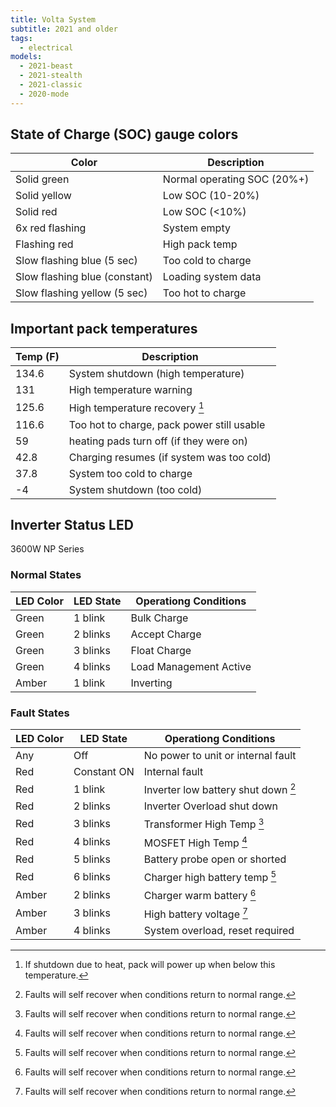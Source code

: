 ```yaml
---
title: Volta System
subtitle: 2021 and older
tags:
  - electrical
models:
  - 2021-beast
  - 2021-stealth
  - 2021-classic
  - 2020-mode
---
```


## State of Charge (SOC) gauge colors

| Color                         | Description                 |
| ----------------------------- | --------------------------- |
| Solid green                   | Normal operating SOC (20%+) |
| Solid yellow                  | Low SOC (10-20%)            |
| Solid red                     | Low SOC (&lt;10%)           |
| 6x red flashing               | System empty                |
| Flashing red                  | High pack temp              |
| Slow flashing blue (5 sec)    | Too cold to charge          |
| Slow flashing blue (constant) | Loading system data         |
| Slow flashing yellow (5 sec)  | Too hot to charge           |

## Important pack temperatures

| Temp (F) | Description                                |
| -------- | ------------------------------------------ |
| 134.6    | System shutdown (high temperature)         |
| 131      | High temperature warning                   |
| 125.6    | High temperature recovery [^temp-1]        |
| 116.6    | Too hot to charge, pack power still usable |
| 59       | heating pads turn off (if they were on)    |
| 42.8     | Charging resumes (if system was too cold)  |
| 37.8     | System too cold to charge                  |
| -4       | System shutdown (too cold)                 |

[^temp-1]: If shutdown due to heat, pack will power up when below this temperature.

## Inverter Status LED

3600W NP Series

### Normal States

| LED Color | LED State | Operationg Conditions  |
| --------- | --------- | ---------------------- |
| Green     | 1 blink   | Bulk Charge            |
| Green     | 2 blinks  | Accept Charge          |
| Green     | 3 blinks  | Float Charge           |
| Green     | 4 blinks  | Load Management Active |
| Amber     | 1 blink   | Inverting              |

### Fault States

| LED Color | LED State   | Operationg Conditions                     |
| --------- | ----------- | ----------------------------------------- |
| Any       | Off         | No power to unit or internal fault        |
| Red       | Constant ON | Internal fault                            |
| Red       | 1 blink     | Inverter low battery shut down [^fault-1] |
| Red       | 2 blinks    | Inverter Overload shut down               |
| Red       | 3 blinks    | Transformer High Temp [^fault-1]          |
| Red       | 4 blinks    | MOSFET High Temp [^fault-1]               |
| Red       | 5 blinks    | Battery probe open or shorted             |
| Red       | 6 blinks    | Charger high battery temp [^fault-1]      |
| Amber     | 2 blinks    | Charger warm battery [^fault-1]           |
| Amber     | 3 blinks    | High battery voltage [^fault-1]           |
| Amber     | 4 blinks    | System overload, reset required           |

[^fault-1]: Faults will self recover when conditions return to normal range.
